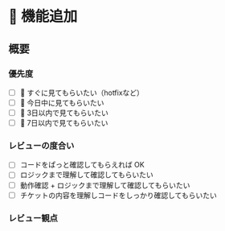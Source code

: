 # 🚀 機能追加

## 概要

### 優先度

- [ ] 🚀 すぐに見てもらいたい（hotfixなど）
- [ ] 🚗 今日中に見てもらいたい
- [ ] 🚶 3日以内で見てもらいたい
- [ ] 🐢 7日以内で見てもらいたい

### レビューの度合い

- [ ] コードをぱっと確認してもらえれば OK
- [ ] ロジックまで理解して確認してもらいたい
- [ ] 動作確認 + ロジックまで理解して確認してもらいたい
- [ ] チケットの内容を理解しコードをしっかり確認してもらいたい

### レビュー観点

<!-- 
- [ ] テストが書かれているか
-->
